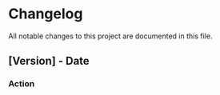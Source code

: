 # Changelog

All notable changes to this project are documented in this file.

## [Version] - Date

### Action
